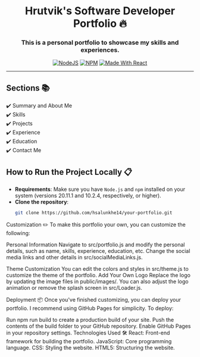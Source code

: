 
<h1 align="center">Hrutvik's Software Developer Portfolio 🔥</h1> 
<h3 align="center">This is a personal portfolio to showcase my skills and experiences.</h3>

<p align="center">
  <a href="https://nodejs.org/en/blog/release/v20.11.1"><img alt="NodeJS" src="https://img.shields.io/badge/node-20.11.1-important?style=flat-square" /></a>
  <a href="https://www.npmjs.com/package/npm/v/10.2.4"><img alt="NPM" src="https://img.shields.io/badge/npm-10.2.4-blueviolet?style=flat-square" /></a>
  <a href="https://reactjs.org/"><img alt="Made With React" src="https://img.shields.io/badge/made%20with-react-61DAFB?style=flat-square" /></a>
</p>

---

## Sections 📚

✔️ Summary and About Me  
✔️ Skills  
✔️ Projects  
✔️ Experience  
✔️ Education  
✔️ Contact Me

## How to Run the Project Locally 📋

- **Requirements**: Make sure you have `Node.js` and `npm` installed on your system (versions 20.11.1 and 10.2.4, respectively, or higher).
- **Clone the repository**:
  ```bash
  git clone https://github.com/hsalunkhe14/your-portfolio.git
  ```

Customization ✏️
To make this portfolio your own, you can customize the following:

Personal Information
Navigate to src/portfolio.js and modify the personal details, such as name, skills, experience, education, etc.
Change the social media links and other details in src/socialMediaLinks.js.

Theme Customization
You can edit the colors and styles in src/theme.js to customize the theme of the portfolio.
Add Your Own Logo
Replace the logo by updating the image files in public/images/. You can also adjust the logo animation or remove the splash screen in src/Loader.js.

Deployment 📦
Once you've finished customizing, you can deploy your portfolio. I recommend using GitHub Pages for simplicity. To deploy:

Run npm run build to create a production build of your site.
Push the contents of the build folder to your GitHub repository.
Enable GitHub Pages in your repository settings.
Technologies Used 🛠️
React: Front-end framework for building the portfolio.
JavaScript: Core programming language.
CSS: Styling the website.
HTML5: Structuring the website.
